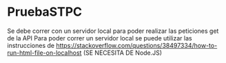 # PruebaSTPC
Se debe correr con un servidor local para poder realizar las peticiones get de la API
Para poder correr un servidor local se puede utilizar las instrucciones de https://stackoverflow.com/questions/38497334/how-to-run-html-file-on-localhost (SE NECESITA DE Node.JS)
